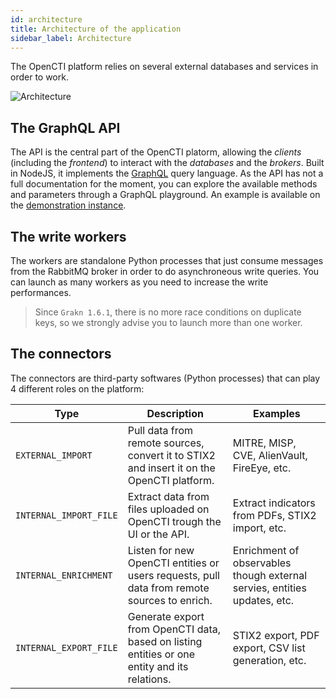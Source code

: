 ```yaml
---
id: architecture
title: Architecture of the application
sidebar_label: Architecture
---
```


The OpenCTI platform relies on several external databases and services in order to work. 

![Architecture](assets/getting-started/architecture.png "Architecture")

## The GraphQL API

The API is the central part of the OpenCTI platorm, allowing the *clients* (including the *frontend*) to interact with the *databases* and the *brokers*. Built in NodeJS, it implements the [GraphQL](https://graphql.org/) query language. As the API has not a full documentation for the moment, you can explore the available methods and parameters through a GraphQL playground. An example is available on the [demonstration instance](https://demo.opencti.io/graphql).

## The write workers

The workers are standalone Python processes that just consume messages from the RabbitMQ broker in order to do asynchroneous write queries. You can launch as many workers as you need to increase the write performances.

> Since `Grakn 1.6.1`, there is no more race conditions on duplicate keys, so we strongly advise you to launch more than one worker.

## The connectors

The connectors are third-party softwares (Python processes) that can play 4 different roles on the platform:

| Type                    | Description                                                                                  | Examples                                                                      | 
| ----------------------- |----------------------------------------------------------------------------------------------| ------------------------------------------------------------------------------|
| `EXTERNAL_IMPORT`       | Pull data from remote sources, convert it to STIX2 and insert it on the OpenCTI platform.    | MITRE, MISP, CVE, AlienVault, FireEye, etc.                                   |
| `INTERNAL_IMPORT_FILE`  | Extract data from files uploaded on OpenCTI trough the UI or the API.                        | Extract indicators from PDFs, STIX2 import, etc.                              |
| `INTERNAL_ENRICHMENT`   | Listen for new OpenCTI entities or users requests, pull data from remote sources to enrich.  | Enrichment of observables though external servies, entities updates, etc.     |
| `INTERNAL_EXPORT_FILE`  | Generate export from OpenCTI data, based on listing entities or one entity and its relations.| STIX2 export, PDF export, CSV list generation, etc.                           |